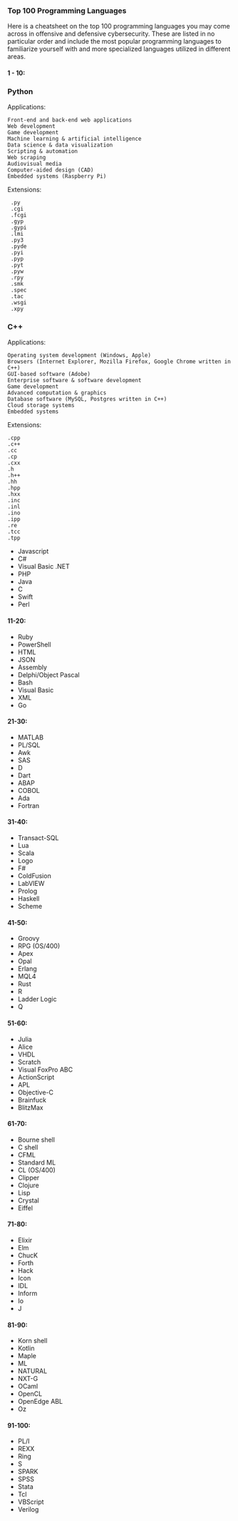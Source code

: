 ### Top 100 Programming Languages

Here is a cheatsheet on the top 100 programming languages you may come across in offensive and defensive cybersecurity.  These are listed in no particular order and include the most popular programming languages to familiarize yourself with and more specialized languages utilized in different areas.  

#### 1 - 10:
### Python

Applications:
```
Front-end and back-end web applications
Web development
Game development
Machine learning & artificial intelligence
Data science & data visualization
Scripting & automation
Web scraping
Audiovisual media
Computer-aided design (CAD)
Embedded systems (Raspberry Pi)
```

Extensions:
```
 .py
 .cgi
 .fcgi
 .gyp
 .gypi
 .lmi
 .py3
 .pyde
 .pyi
 .pyp
 .pyt
 .pyw
 .rpy
 .smk
 .spec
 .tac
 .wsgi
 .xpy 
 ```
 
### C++

Applications:
```
Operating system development (Windows, Apple)
Browsers (Internet Explorer, Mozilla Firefox, Google Chrome written in C++)
GUI-based software (Adobe)
Enterprise software & software development
Game development
Advanced computation & graphics
Database software (MySQL, Postgres written in C++)
Cloud storage systems
Embedded systems
```

Extensions:
```
.cpp
.c++
.cc
.cp
.cxx
.h
.h++
.hh
.hpp
.hxx
.inc
.inl
.ino
.ipp
.re
.tcc
.tpp
  ```
  
- Javascript
- C#
- Visual Basic .NET
- PHP
- Java
- C
- Swift
- Perl

#### 11-20:
- Ruby
- PowerShell
- HTML
- JSON
- Assembly 
- Delphi/Object Pascal
- Bash
- Visual Basic
- XML
- Go

#### 21-30:
- MATLAB
- PL/SQL
- Awk 
- SAS
- D
- Dart
- ABAP
- COBOL
- Ada
- Fortran

#### 31-40:
- Transact-SQL
- Lua
- Scala
- Logo
- F#
- ColdFusion
- LabVIEW
- Prolog
- Haskell
- Scheme

#### 41-50:
- Groovy
- RPG (OS/400)
- Apex
- Opal
- Erlang
- MQL4
- Rust
- R
- Ladder Logic
- Q

#### 51-60:
- Julia
- Alice
- VHDL
- Scratch
- Visual FoxPro ABC
- ActionScript
- APL
- Objective-C
- Brainfuck
- BlitzMax

#### 61-70:
- Bourne shell
- C shell
- CFML
- Standard ML
- CL (OS/400)
- Clipper
- Clojure
- Lisp
- Crystal
- Eiffel

#### 71-80:
- Elixir
- Elm
- ChucK
- Forth
- Hack
- Icon
- IDL
- Inform
- Io
- J

#### 81-90:
- Korn shell
- Kotlin
- Maple
- ML
- NATURAL
- NXT-G
- OCaml
- OpenCL
- OpenEdge ABL
- Oz

#### 91-100:
- PL/I
- REXX
- Ring
- S
- SPARK
- SPSS
- Stata
- Tcl
- VBScript
- Verilog

